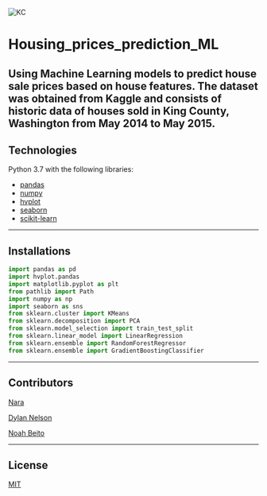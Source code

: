 ![KC](https://everything-pr.com/wp-content/uploads/2018/10/King-County-Procurement-Issues-Public-Relations-RFP.jpg)
# Housing_prices_prediction_ML
Using Machine Learning models to predict house sale prices based on house features. The dataset was obtained from Kaggle and consists of historic data of houses sold in King County, Washington from May 2014 to May 2015. 
---
## Technologies
Python 3.7 with the following libraries:
* [pandas](https://github.com/pandas-dev/pandas)
* [numpy](https://github.com/numpy/numpy)
* [hvplot](https://github.com/holoviz/hvplot)
* [seaborn](https://seaborn.pydata.org/)
* [scikit-learn](https://scikit-learn.org/stable/)
---
## Installations
```python
import pandas as pd
import hvplot.pandas
import matplotlib.pyplot as plt
from pathlib import Path
import numpy as np
import seaborn as sns
from sklearn.cluster import KMeans
from sklearn.decomposition import PCA
from sklearn.model_selection import train_test_split
from sklearn.linear_model import LinearRegression
from sklearn.ensemble import RandomForestRegressor
from sklearn.ensemble import GradientBoostingClassifier
```
---
## Contributors

[Nara](https://github.com/arakelyannara)

[Dylan Nelson](https://github.com/anythingelse-sf)

[Noah Beito](https://www.linkedin.com/in/noah-beito/)

---
## License
[MIT](https://github.com/git/git-scm.com/blob/main/MIT-LICENSE.txt)
